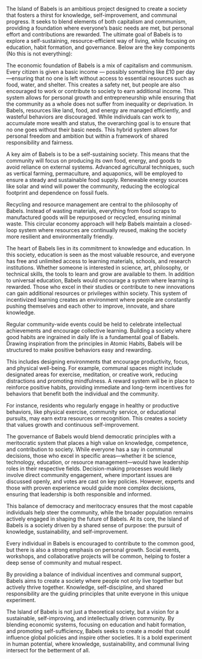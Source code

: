 The Island of Babels is an ambitious project designed to create a society that fosters a thirst for knowledge, self-improvement, and communal progress. It seeks to blend elements of both capitalism and communism, providing a foundation where everyone’s basic needs are met, but personal effort and contributions are rewarded. The ultimate goal of Babels is to explore a self-sustaining, resource-efficient way of living, while focusing on education, habit formation, and governance. Below are the key components (No this is not everything):

The economic foundation of Babels is a mix of capitalism and communism. Every citizen is given a basic income — possibly something like £10 per day—ensuring that no one is left without access to essential resources such as food, water, and shelter. This creates a safety net, but people are also encouraged to work or contribute to society to earn additional income. This system allows for personal growth and entrepreneurship while ensuring that the community as a whole does not suffer from inequality or deprivation.
In Babels, resources like land, food, and energy are managed efficiently, and wasteful behaviors are discouraged. While individuals can work to accumulate more wealth and status, the overarching goal is to ensure that no one goes without their basic needs. This hybrid system allows for personal freedom and ambition but within a framework of shared responsibility and fairness.

A key aim of Babels is to be a self-sustaining society. This means that the community will focus on producing its own food, energy, and goods to avoid reliance on external systems. Advanced agricultural techniques, such as vertical farming, permaculture, and aquaponics, will be employed to ensure a steady and sustainable food supply. Renewable energy sources like solar and wind will power the community, reducing the ecological footprint and dependence on fossil fuels.

Recycling and resource management are central to the philosophy of Babels. Instead of wasting materials, everything from food scraps to manufactured goods will be repurposed or recycled, ensuring minimal waste. This circular economy approach will help Babels maintain a closed-loop system where resources are continually reused, making the society more resilient and environmentally friendly.

The heart of Babels lies in its commitment to knowledge and education. In this society, education is seen as the most valuable resource, and everyone has free and unlimited access to learning materials, schools, and research institutions. Whether someone is interested in science, art, philosophy, or technical skills, the tools to learn and grow are available to them.
In addition to universal education, Babels would encourage a system where learning is rewarded. Those who excel in their studies or contribute to new innovations can gain additional resources or privileges within society. This system of incentivized learning creates an environment where people are constantly pushing themselves and each other to improve, innovate, and share knowledge.

Regular community-wide events could be held to celebrate intellectual achievements and encourage collective learning. Building a society where good habits are ingrained in daily life is a fundamental goal of Babels. Drawing inspiration from the principles in Atomic Habits, Babels will be structured to make positive behaviors easy and rewarding.

This includes designing environments that encourage productivity, focus, and physical well-being. For example, communal spaces might include designated areas for exercise, meditation, or creative work, reducing distractions and promoting mindfulness. A reward system will be in place to reinforce positive habits, providing immediate and long-term incentives for behaviors that benefit both the individual and the community.

For instance, residents who regularly engage in healthy or productive behaviors, like physical exercise, community service, or educational pursuits, may earn extra resources or recognition. This creates a society that values growth and continuous self-improvement.

The governance of Babels would blend democratic principles with a meritocratic system that places a high value on knowledge, competence, and contribution to society. While everyone has a say in communal decisions, those who excel in specific areas—whether it be science, technology, education, or resource management—would have leadership roles in their respective fields.
Decision-making processes would likely involve direct community engagement, where important issues are discussed openly, and votes are cast on key policies. However, experts and those with proven experience would guide more complex decisions, ensuring that leadership is both responsible and informed.

This balance of democracy and meritocracy ensures that the most capable individuals help steer the community, while the broader population remains actively engaged in shaping the future of Babels. At its core, the Island of Babels is a society driven by a shared sense of purpose: the pursuit of knowledge, sustainability, and self-improvement.

Every individual in Babels is encouraged to contribute to the common good, but there is also a strong emphasis on personal growth. Social events, workshops, and collaborative projects will be common, helping to foster a deep sense of community and mutual respect.

By providing a balance of individual incentives and communal support, Babels aims to create a society where people not only live together but actively thrive together. Knowledge, self-discipline, and shared responsibility are the guiding principles that unite everyone in this unique experiment.

The Island of Babels is not just a theoretical society, but a vision for a sustainable, self-improving, and intellectually driven community. By blending economic systems, focusing on education and habit formation, and promoting self-sufficiency, Babels seeks to create a model that could influence global policies and inspire other societies. It is a bold experiment in human potential, where knowledge, sustainability, and communal living intersect for the betterment of all.
